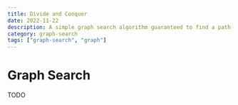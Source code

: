 ```yaml
---
title: Divide and Conquer
date: 2022-11-22
description: A simple graph search algorithm guaranteed to find a path if it exists.
category: graph-search
tags: ["graph-search", "graph"]
---
```


# Graph Search

TODO
